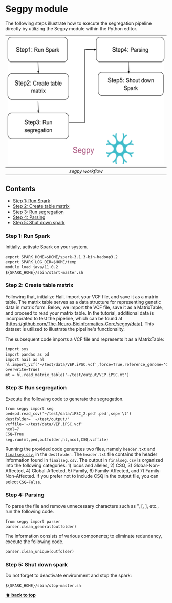 # Segpy module
The following steps illustrate how to execute the segregation pipeline directly by utilizing the Segpy module within the Python editor. 

|<img src="https://raw.githubusercontent.com/neurobioinfo/segpy/main/segpy.png" width="500" height="400"/>|
|:--:|
| _segpy workflow_ |


## Contents
-  [Step 1: Run Spark](#Step-1-Run-Spark)
-  [Step 2: Create table matrix](#Step-2-Create-table-matrix)
-  [Step 3: Run segregation](#Step-3-Run-segregation)
-  [Step 4: Parsing](#Step-4-Parsing)
-  [Step 5: Shut down spark](#Step-5-Shut-down-spark)

### Step 1: Run Spark 
Initially, activate Spark on your system. 

```
export SPARK_HOME=$HOME/spark-3.1.3-bin-hadoop3.2
export SPARK_LOG_DIR=$HOME/temp
module load java/11.0.2
${SPARK_HOME}/sbin/start-master.sh
```

### Step 2:  Create table matrix
Following that, initialize Hail, import your VCF file, and save it as a matrix table. The matrix table serves as a data structure for representing genetic data in matrix form. Below, we import the VCF file, save it as a MatrixTable, and proceed to read your matrix table. In the tutorial, additional data is incorporated to test the pipeline, which can be found at [https://github.com/The-Neuro-Bioinformatics-Core/segpy/data]. This dataset is utilized to illustrate the pipeline's functionality.

The subsequent code imports a VCF file and represents it as a MatrixTable:
```
import sys
import pandas as pd 
import hail as hl
hl.import_vcf('~/test/data/VEP.iPSC.vcf',force=True,reference_genome='GRCh38',array_elements_required=False).write('~/test/output/VEP.iPSC.mt', overwrite=True)
mt = hl.read_matrix_table('~/test/output/VEP.iPSC.mt')
```

### Step 3: Run segregation
Execute the following code to generate the segregation. 
```
from segpy import seg
ped=pd.read_csv('~/test/data/iPSC_2.ped'.ped',sep='\t')
destfolder= '~/test/output/'
vcffile='~/test/data/VEP.iPSC.vcf'
ncol=7
CSQ=True
seg.run(mt,ped,outfolder,hl,ncol,CSQ,vcffile)    
```

Running the provided code generates two files, namely `header.txt` and [`finalseg.csv`](FAQ.md), in the `destfolder`. The `header.txt` file contains the header information found in `finalseg.csv`. The output in `finalseg.csv` is organized into the following categories: 1) locus and alleles, 2) CSQ, 3) Global-Non-Affected, 4) Global-Affected, 5) Family, 6) Family-Affected, and 7) Family-Non-Affected. If you prefer not to include CSQ in the output file, you can select `CSQ=False`.

### Step 4: Parsing
To parse the file and remove unnecessary characters such as ", [, ], etc., run the following code.

```
from segpy import parser
parser.clean_general(outfolder)  
```

The information consists of various components; to eliminate redundancy, execute the following code.

```
parser.clean_unique(outfolder)  
```

### Step 5:  Shut down spark  
Do not forget to deactivate environment and stop the spark: 
```
${SPARK_HOME}/sbin/stop-master.sh
```


**[⬆ back to top](#contents)**
